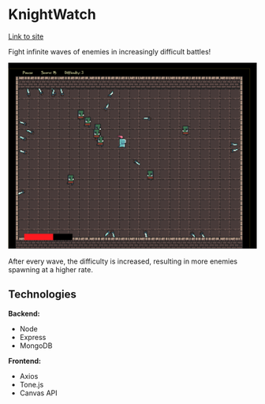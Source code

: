 # KnightWatch

[Link to site](https://knight-watch.herokuapp.com/)

Fight infinite waves of enemies in increasingly difficult battles!

![Image of Knight Fighting Orcs](https://github.com/slimjim49j/knightwatch/blob/master/readme_images/gameplay.png)

After every wave, the difficulty is increased, resulting in more enemies spawning at a higher rate.


## Technologies
**Backend:**
- Node
- Express
- MongoDB

**Frontend:**
- Axios
- Tone.js
- Canvas API
